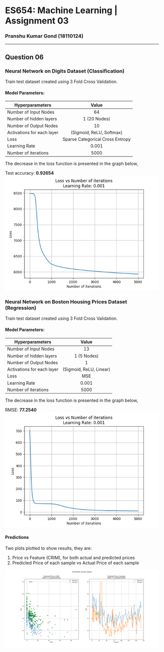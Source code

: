 # ES654: Machine Learning | Assignment 03
### Pranshu Kumar Gond (18110124)
---
## Question 06

### Neural Network on Digits Dataset (Classification)
Train test dataset created using 3 Fold Cross Validation.
#### Model Parameters:
| Hyperparameters        | Value           | 
| ------------- |:-------------:| 
| Number of Input Nodes | 64      |
| Number of hidden layers      | 1 (20 Nodes) | 
| Number of Output Nodes      | 10     | 
| Activations for each layer | (Sigmoid, ReLU, Softmax) |
| Loss                       | Sparse Categorical Cross Entropy | 
| Learning Rate              | 0.001 |
| Number of iterations       | 5000 |



The decrease in the loss function is presented in the graph below,

Test accuracy: **0.92654**
![](nn_digit_error.png)

### Neural Network on Boston Housing Prices Dataset (Regression)
Train test dataset created using 3 Fold Cross Validation.
#### Model Parameters:
| Hyperparameters        | Value           | 
| ------------- |:-------------:| 
| Number of Input Nodes | 13      |
| Number of hidden layers      | 1 (5 Nodes) | 
| Number of Output Nodes      | 1      | 
| Activations for each layer | (Sigmoid, ReLU, Linear) |
| Loss                       | MSE   |
| Learning Rate              | 0.001 |
| Number of iterations       | 5000 |

The decrease in the loss function is presented in the graph below,

RMSE: **77.2540**
![](nn_boston_loss.png)



#### Predictions
Two plots plotted to show results, they are:
1. Price vs Feature (CRIM), for both actual and predicted prices
2. Predicted Price of each sample vs Actual Price of each sample

![](bostonpredictions.png)
